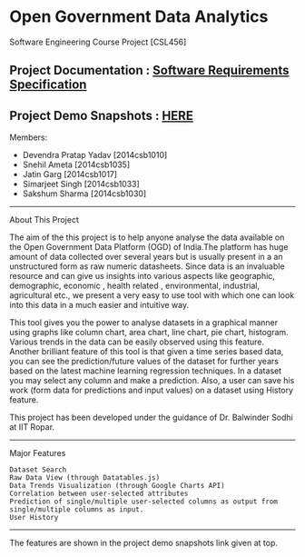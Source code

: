 # Open Government Data Analytics
Software Engineering Course Project [CSL456]

## Project Documentation : [Software Requirements Specification](https://github.com/DevendraPratapYadav/OGD/blob/master/Documentation/Software%20Requirements%20Specification.pdf)

## Project Demo Snapshots : [HERE](https://devendrapratapyadav.github.io/OGD/)

Members:
* Devendra Pratap Yadav   [2014csb1010]
* Snehil Ameta            [2014csb1035]
* Jatin Garg              [2014csb1017]
* Simarjeet Singh         [2014csb1033]
* Sakshum Sharma          [2014csb1030]

-----------------------------------------------------------------------------------------

About This Project

The aim of the this project is to help anyone analyse the data available on the Open Government Data Platform (OGD) of India.The platform has huge amount of data collected over several years but is usually present in a an unstructured form as raw numeric datasheets. Since data is an invaluable resource and can give us insights into various aspects like geographic, demographic, economic , health related , environmental, industrial, agricultural etc., we present a very easy to use tool with which one can look into this data in a much easier and intuitive way. 

This tool gives you the power to analyse datasets in a graphical manner using graphs like column  chart, area chart, line chart, pie chart, histogram. Various trends in the data can be easily observed using this feature. Another brilliant feature of this tool is that given a time series based data, you can see the prediction/future values of the dataset for further years based on the latest machine learning regression techniques. In a dataset you may select any column and make a prediction. Also, a user can save his work (form data for predictions and input values) on a dataset using History feature.

This project has been developed under the guidance of Dr. Balwinder Sodhi at IIT Ropar.

-----------------------------------------------------------------------------------------

Major Features
	
	Dataset Search
	Raw Data View (through Datatables.js)
	Data Trends Visualization (through Google Charts API)
	Correlation between user-selected attributes
	Prediction of single/multiple user-selected columns as output from single/multiple columns as input.
	User History

-----------------------------------------------------------------------------------------
The features are shown in the project demo snapshots link given at top.
